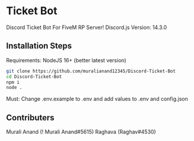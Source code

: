 # Ticket Bot

Discord Ticket Bot For FiveM RP Server!
Discord.js Version: 14.3.0

## Installation Steps

Requirements:
NodeJS 16+ (better latest version)

``````bash
git clone https://github.com/muralianand12345/Discord-Ticket-Bot
cd Discord-Ticket-Bot
npm i
node .
``````
Must: Change .env.example to .env and add values to .env and config.json

## Contributers
Murali Anand (! Murali Anand#5615)
Raghava (Raghav#4530)
